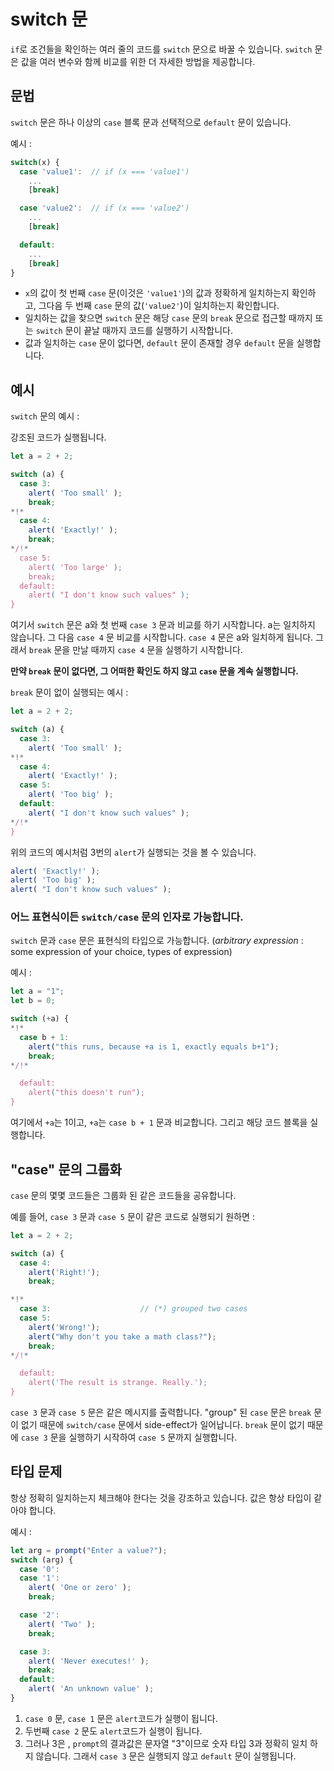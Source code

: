 # switch 문

`if`로 조건들을 확인하는 여러 줄의 코드를 `switch` 문으로 바꿀 수 있습니다.
`switch` 문은 값을 여러 변수와 함께 비교를 위한 더 자세한 방법을 제공합니다.


## 문법

`switch` 문은 하나 이상의 `case` 블록 문과 선택적으로 `default` 문이 있습니다.

예시 :

```js no-beautify
switch(x) {
  case 'value1':  // if (x === 'value1')
    ...
    [break]

  case 'value2':  // if (x === 'value2')
    ...
    [break]

  default:
    ...
    [break]
}
```

- `x`의 값이 첫 번째 `case` 문(이것은 `'value1'`)의 값과 정확하게 일치하는지 확인하고, 그다음 두 번째 `case` 문의 값(`'value2'`)이 일치하는지 확인합니다.
- 일치하는 값을 찾으면 `switch` 문은 해당 `case` 문의 `break` 문으로 접근할 때까지 또는 `switch` 문이 끝날 때까지 코드를 실행하기 시작합니다.
- 값과 일치하는 `case` 문이 없다면, `default` 문이 존재할 경우 `default` 문을 실행합니다.

## 예시

`switch` 문의 예시 :

강조된 코드가 실행됩니다.

```js run
let a = 2 + 2;

switch (a) {
  case 3:
    alert( 'Too small' );
    break;
*!*
  case 4:
    alert( 'Exactly!' );
    break;
*/!*
  case 5:
    alert( 'Too large' );
    break;
  default:
    alert( "I don't know such values" );
}
```

여기서 `switch` 문은 a와 첫 번째 `case 3` 문과 비교를 하기 시작합니다. a는 일치하지 않습니다. 그 다음 `case 4` 문 비교를 시작합니다. `case 4` 문은 a와 일치하게 됩니다. 그래서 `break` 문을 만날 때까지 `case 4` 문을 실행하기 시작합니다.

**만약 `break` 문이 없다면, 그 어떠한 확인도 하지 않고 `case` 문을 계속 실행합니다.**

`break` 문이 없이 실행되는 예시 :

```js run
let a = 2 + 2;

switch (a) {
  case 3:
    alert( 'Too small' );
*!*
  case 4:
    alert( 'Exactly!' );
  case 5:
    alert( 'Too big' );
  default:
    alert( "I don't know such values" );
*/!*
}
```

위의 코드의 예시처럼 3번의 `alert`가 실행되는 것을 볼 수 있습니다.

```js
alert( 'Exactly!' );
alert( 'Too big' );
alert( "I don't know such values" );
```

### 어느 표현식이든 `switch/case` 문의 인자로 가능합니다.

`switch` 문과 `case` 문은 표현식의 타입으로 가능합니다.
(*arbitrary expression* : some expression of your choice, types of expression)

예시 :

```js run
let a = "1";
let b = 0;

switch (+a) {
*!*
  case b + 1:
    alert("this runs, because +a is 1, exactly equals b+1");
    break;
*/!*

  default:
    alert("this doesn't run");
}
```

여기에서 `+a`는 1이고, `+a`는 `case b + 1` 문과 비교합니다. 그리고 해당 코드 블록을 실행합니다.

## "case" 문의 그룹화

`case` 문의 몇몇 코드들은 그룹화 된 같은 코드들을 공유합니다.

예를 들어, `case 3` 문과 `case 5` 문이 같은 코드로 실행되기 원하면 :

```js run no-beautify
let a = 2 + 2;

switch (a) {
  case 4:
    alert('Right!');
    break;

*!*
  case 3:                    // (*) grouped two cases
  case 5:
    alert('Wrong!');
    alert("Why don't you take a math class?");
    break;
*/!*

  default:
    alert('The result is strange. Really.');
}
```

`case 3` 문과 `case 5` 문은 같은 메시지를 출력합니다.
"group" 된 `case` 문은 `break` 문이 없기 때문에 `switch/case` 문에서 side-effect가 일어납니다. `break` 문이 없기 때문에 `case 3` 문을 실행하기 시작하여 `case 5` 문까지 실행합니다.

## 타입 문제

항상 정확히 일치하는지 체크해야 한다는 것을 강조하고 있습니다.
값은 항상 타입이 같아야 합니다.

예시 :

```js run
let arg = prompt("Enter a value?");
switch (arg) {
  case '0':
  case '1':
    alert( 'One or zero' );
    break;

  case '2':
    alert( 'Two' );
    break;

  case 3:
    alert( 'Never executes!' );
    break;
  default:
    alert( 'An unknown value' );
}
```

1. `case 0` 문, `case 1` 문은 `alert`코드가 실행이 됩니다.
2. 두번째 `case 2` 문도 `alert`코드가 실행이 됩니다.
3. 그러나 3은 , `prompt`의 결과값은 문자열 "3"이므로 숫자 타입 3과 정확히 일치 하지 않습니다. 그래서  `case 3` 문은 실행되지 않고 `default` 문이 실행됩니다.